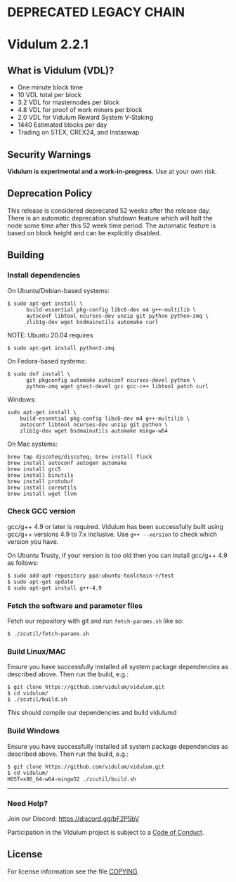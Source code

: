 # DEPRECATED LEGACY CHAIN

# Vidulum 2.2.1

## What is Vidulum (VDL)?

- One minute block time
- 10 VDL total per block
- 3.2 VDL for masternodes per block
- 4.8 VDL for proof of work miners per block
- 2.0 VDL for Vidulum Reward System V-Staking
- 1440 Estimated blocks per day
- Trading on STEX, CREX24, and Instaswap

## Security Warnings

**Vidulum is experimental and a work-in-progress.** Use at your own risk.

## Deprecation Policy

This release is considered deprecated 52 weeks after the release day. There
is an automatic deprecation shutdown feature which will halt the node some
time after this 52 week time period. The automatic feature is based on block
height and can be explicitly disabled.

## Building

### Install dependencies

On Ubuntu/Debian-based systems:

```
$ sudo apt-get install \
      build-essential pkg-config libc6-dev m4 g++-multilib \
      autoconf libtool ncurses-dev unzip git python python-zmq \
      zlib1g-dev wget bsdmainutils automake curl
```

NOTE: Ubuntu 20.04 requires

```
$ sudo apt-get install python3-zmq
```

On Fedora-based systems:

```
$ sudo dnf install \
      git pkgconfig automake autoconf ncurses-devel python \
      python-zmq wget gtest-devel gcc gcc-c++ libtool patch curl
```

Windows:

```
sudo apt-get install \
    build-essential pkg-config libc6-dev m4 g++-multilib \
    autoconf libtool ncurses-dev unzip git python \
    zlib1g-dev wget bsdmainutils automake mingw-w64
```

On Mac systems:

```
brew tap discoteq/discoteq; brew install flock
brew install autoconf autogen automake
brew install gcc5
brew install binutils
brew install protobuf
brew install coreutils
brew install wget llvm
```

### Check GCC version

gcc/g++ 4.9 or later is required. Vidulum has been successfully built using gcc/g++ versions 4.9 to 7.x inclusive. Use `g++ --version` to check which version you have.

On Ubuntu Trusty, if your version is too old then you can install gcc/g++ 4.9 as follows:

```
$ sudo add-apt-repository ppa:ubuntu-toolchain-r/test
$ sudo apt-get update
$ sudo apt-get install g++-4.9
```

### Fetch the software and parameter files

Fetch our repository with git and run `fetch-params.sh` like so:

```
$ ./zcutil/fetch-params.sh
```

### Build Linux/MAC

Ensure you have successfully installed all system package dependencies as described above. Then run the build, e.g.:

```
$ git clone https://github.com/vidulum/vidulum.git
$ cd vidulum/
$ ./zcutil/build.sh
```

This should compile our dependencies and build vidulumd

### Build Windows

Ensure you have successfully installed all system package dependencies as described above. Then run the build, e.g.:

```
$ git clone https://github.com/vidulum/vidulum.git
$ cd vidulum/
HOST=x86_64-w64-mingw32 ./zcutil/build.sh
```

---

### Need Help?

Join our Discord: https://discord.gg/bF2P5bV

Participation in the Vidulum project is subject to a
[Code of Conduct](code_of_conduct.md).

## License

For license information see the file [COPYING](COPYING).
